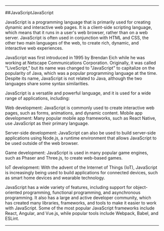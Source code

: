 
---

##JavaScriptJavaScript

JavaScript is a programming language that is primarily used for creating dynamic and interactive web pages. It is a client-side scripting language, which means that it runs in a user's web browser, rather than on a web server. JavaScript is often used in conjunction with HTML and CSS, the other two main languages of the web, to create rich, dynamic, and interactive web experiences.

JavaScript was first introduced in 1995 by Brendan Eich while he was working at Netscape Communications Corporation. Originally, it was called "LiveScript," but its name was changed to "JavaScript" to capitalize on the popularity of Java, which was a popular programming language at the time. Despite its name, JavaScript is not related to Java, although the two languages share some syntax similarities.

JavaScript is a versatile and powerful language, and it is used for a wide range of applications, including:

Web development: JavaScript is commonly used to create interactive web pages, such as forms, animations, and dynamic content.
Mobile app development: Many popular mobile app frameworks, such as React Native, use JavaScript as their primary language.

Server-side development: JavaScript can also be used to build server-side applications using Node.js, a runtime environment that allows JavaScript to be used outside of the web browser.

Game development: JavaScript is used in many popular game engines, such as Phaser and Three.js, to create web-based games.

IoT development: With the advent of the Internet of Things (IoT), JavaScript is increasingly being used to build applications for connected devices, such as smart home devices and wearable technology.

JavaScript has a wide variety of features, including support for object-oriented programming, functional programming, and asynchronous programming. It also has a large and active developer community, which has created many libraries, frameworks, and tools to make it easier to work with JavaScript. Some of the most popular JavaScript frameworks include React, Angular, and Vue.js, while popular tools include Webpack, Babel, and ESLint.

---
